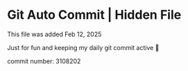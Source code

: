 # Git Auto Commit | Hidden File

This file was added Feb 12, 2025

Just for fun and keeping my daily git commit active 🤪

commit number: 3108202
